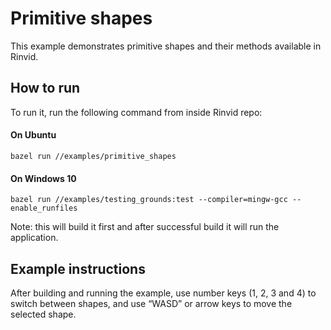 # Primitive shapes

This example demonstrates primitive shapes and their methods available in Rinvid.

## How to run

To run it, run the following command from inside Rinvid repo:

#### On Ubuntu

    bazel run //examples/primitive_shapes

#### On Windows 10

    bazel run //examples/testing_grounds:test --compiler=mingw-gcc --enable_runfiles  

Note: this will build it first and after successful build it will run the application.

## Example instructions

After building and running the example, use number keys (1, 2, 3 and 4) to switch between shapes, and use “WASD” or arrow keys to move the selected shape.
